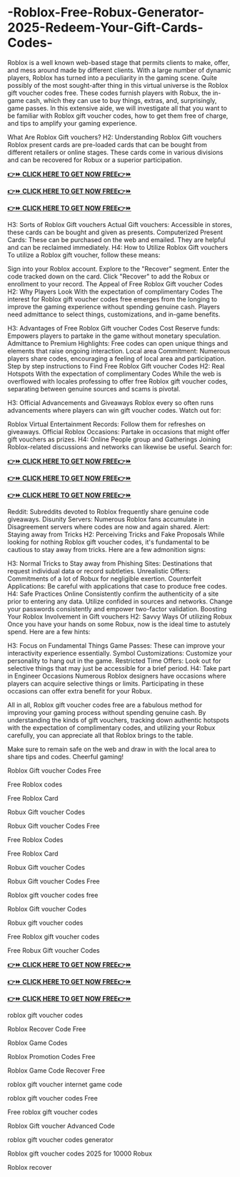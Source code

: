 # -Roblox-Free-Robux-Generator-2025-Redeem-Your-Gift-Cards-Codes-

Roblox is a well known web-based stage that permits clients to make, offer, and mess around made by different clients. With a large number of dynamic players, Roblox has turned into a peculiarity in the gaming scene. Quite possibly of the most sought-after thing in this virtual universe is the Roblox gift voucher codes free. These codes furnish players with Robux, the in-game cash, which they can use to buy things, extras, and, surprisingly, game passes. In this extensive aide, we will investigate all that you want to be familiar with Roblox gift voucher codes, how to get them free of charge, and tips to amplify your gaming experience.

What Are Roblox Gift vouchers? H2: Understanding Roblox Gift vouchers Roblox present cards are pre-loaded cards that can be bought from different retailers or online stages. These cards come in various divisions and can be recovered for Robux or a superior participation.

**[👉⏩ CLICK HERE TO GET NOW FREE👉⏩ ](https://tinyurl.com/dfthhhuglatestroblox)**

**[👉⏩ CLICK HERE TO GET NOW FREE👉⏩ ](https://tinyurl.com/dfthhhuglatestroblox)**

**[👉⏩ CLICK HERE TO GET NOW FREE👉⏩ ](https://tinyurl.com/dfthhhuglatestroblox)**

H3: Sorts of Roblox Gift vouchers Actual Gift vouchers: Accessible in stores, these cards can be bought and given as presents. Computerized Present Cards: These can be purchased on the web and emailed. They are helpful and can be reclaimed immediately. H4: How to Utilize Roblox Gift vouchers To utilize a Roblox gift voucher, follow these means:

Sign into your Roblox account. Explore to the "Recover" segment. Enter the code tracked down on the card. Click "Recover" to add the Robux or enrollment to your record. The Appeal of Free Roblox Gift voucher Codes H2: Why Players Look With the expectation of complimentary Codes The interest for Roblox gift voucher codes free emerges from the longing to improve the gaming experience without spending genuine cash. Players need admittance to select things, customizations, and in-game benefits.

H3: Advantages of Free Roblox Gift voucher Codes Cost Reserve funds: Empowers players to partake in the game without monetary speculation. Admittance to Premium Highlights: Free codes can open unique things and elements that raise ongoing interaction. Local area Commitment: Numerous players share codes, encouraging a feeling of local area and participation. Step by step instructions to Find Free Roblox Gift voucher Codes H2: Real Hotspots With the expectation of complimentary Codes While the web is overflowed with locales professing to offer free Roblox gift voucher codes, separating between genuine sources and scams is pivotal.

H3: Official Advancements and Giveaways Roblox every so often runs advancements where players can win gift voucher codes. Watch out for:

Roblox Virtual Entertainment Records: Follow them for refreshes on giveaways. Official Roblox Occasions: Partake in occasions that might offer gift vouchers as prizes. H4: Online People group and Gatherings Joining Roblox-related discussions and networks can likewise be useful. Search for:

**[👉⏩ CLICK HERE TO GET NOW FREE👉⏩ ](https://tinyurl.com/dfthhhuglatestroblox)**

**[👉⏩ CLICK HERE TO GET NOW FREE👉⏩ ](https://tinyurl.com/dfthhhuglatestroblox)**

**[👉⏩ CLICK HERE TO GET NOW FREE👉⏩ ](https://tinyurl.com/dfthhhuglatestroblox)**

Reddit: Subreddits devoted to Roblox frequently share genuine code giveaways. Disunity Servers: Numerous Roblox fans accumulate in Disagreement servers where codes are now and again shared. Alert: Staying away from Tricks H2: Perceiving Tricks and Fake Proposals While looking for nothing Roblox gift voucher codes, it's fundamental to be cautious to stay away from tricks. Here are a few admonition signs:

H3: Normal Tricks to Stay away from Phishing Sites: Destinations that request individual data or record subtleties. Unrealistic Offers: Commitments of a lot of Robux for negligible exertion. Counterfeit Applications: Be careful with applications that case to produce free codes. H4: Safe Practices Online Consistently confirm the authenticity of a site prior to entering any data. Utilize confided in sources and networks. Change your passwords consistently and empower two-factor validation. Boosting Your Roblox Involvement in Gift vouchers H2: Savvy Ways Of utilizing Robux Once you have your hands on some Robux, now is the ideal time to astutely spend. Here are a few hints:

H3: Focus on Fundamental Things Game Passes: These can improve your interactivity experience essentially. Symbol Customizations: Customize your personality to hang out in the game. Restricted Time Offers: Look out for selective things that may just be accessible for a brief period. H4: Take part in Engineer Occasions Numerous Roblox designers have occasions where players can acquire selective things or limits. Participating in these occasions can offer extra benefit for your Robux.

All in all, Roblox gift voucher codes free are a fabulous method for improving your gaming process without spending genuine cash. By understanding the kinds of gift vouchers, tracking down authentic hotspots with the expectation of complimentary codes, and utilizing your Robux carefully, you can appreciate all that Roblox brings to the table.

Make sure to remain safe on the web and draw in with the local area to share tips and codes. Cheerful gaming!

Roblox Gift voucher Codes Free

Free Roblox codes

Free Roblox Card

Robux Gift voucher Codes

Robux Gift voucher Codes Free

Free Roblox Codes

Free Roblox Card

Robux Gift voucher Codes

Robux Gift voucher Codes Free

Roblox gift voucher codes free

Roblox Gift voucher Codes

Robux gift voucher codes

Free Roblox gift voucher codes

Free Robux Gift voucher Codes

**[👉⏩ CLICK HERE TO GET NOW FREE👉⏩ ](https://tinyurl.com/dfthhhuglatestroblox)**

**[👉⏩ CLICK HERE TO GET NOW FREE👉⏩ ](https://tinyurl.com/dfthhhuglatestroblox)**

**[👉⏩ CLICK HERE TO GET NOW FREE👉⏩ ](https://tinyurl.com/dfthhhuglatestroblox)**

roblox gift voucher codes

Roblox Recover Code Free

Roblox Game Codes

Roblox Promotion Codes Free

Roblox Game Code Recover Free

roblox gift voucher internet game code

roblox gift voucher codes Free

Free roblox gift voucher codes

Roblox Gift voucher Advanced Code

roblox gift voucher codes generator

Roblox gift voucher codes 2025 for 10000 Robux

Roblox recover
